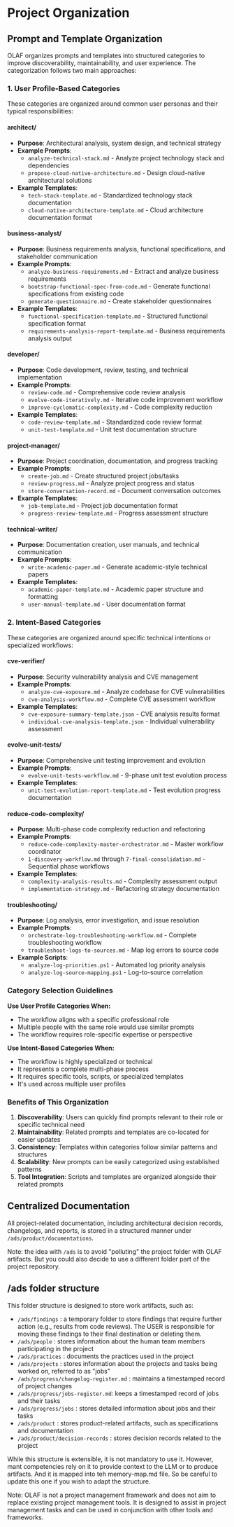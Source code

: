 # Project Organization

## Prompt and Template Organization

OLAF organizes prompts and templates into structured categories to improve discoverability, maintainability, and user experience. The categorization follows two main approaches:

### 1. User Profile-Based Categories
These categories are organized around common user personas and their typical responsibilities:

#### **architect/**
- **Purpose**: Architectural analysis, system design, and technical strategy
- **Example Prompts**: 
  - `analyze-technical-stack.md` - Analyze project technology stack and dependencies
  - `propose-cloud-native-architecture.md` - Design cloud-native architectural solutions
- **Example Templates**:
  - `tech-stack-template.md` - Standardized technology stack documentation
  - `cloud-native-architecture-template.md` - Cloud architecture documentation format

#### **business-analyst/**
- **Purpose**: Business requirements analysis, functional specifications, and stakeholder communication
- **Example Prompts**:
  - `analyze-business-requirements.md` - Extract and analyze business requirements
  - `bootstrap-functional-spec-from-code.md` - Generate functional specifications from existing code
  - `generate-questionnaire.md` - Create stakeholder questionnaires
- **Example Templates**:
  - `functional-specification-template.md` - Structured functional specification format
  - `requirements-analysis-report-template.md` - Business requirements analysis output

#### **developer/**
- **Purpose**: Code development, review, testing, and technical implementation
- **Example Prompts**:
  - `review-code.md` - Comprehensive code review analysis
  - `evolve-code-iteratively.md` - Iterative code improvement workflow
  - `improve-cyclomatic-complexity.md` - Code complexity reduction
- **Example Templates**:
  - `code-review-template.md` - Standardized code review format
  - `unit-test-template.md` - Unit test documentation structure

#### **project-manager/**
- **Purpose**: Project coordination, documentation, and progress tracking
- **Example Prompts**:
  - `create-job.md` - Create structured project jobs/tasks
  - `review-progress.md` - Analyze project progress and status
  - `store-conversation-record.md` - Document conversation outcomes
- **Example Templates**:
  - `job-template.md` - Project job documentation format
  - `progress-review-template.md` - Progress assessment structure

#### **technical-writer/**
- **Purpose**: Documentation creation, user manuals, and technical communication
- **Example Prompts**:
  - `write-academic-paper.md` - Generate academic-style technical papers
- **Example Templates**:
  - `academic-paper-template.md` - Academic paper structure and formatting
  - `user-manual-template.md` - User documentation format

### 2. Intent-Based Categories
These categories are organized around specific technical intentions or specialized workflows:

#### **cve-verifier/**
- **Purpose**: Security vulnerability analysis and CVE management
- **Example Prompts**:
  - `analyze-cve-exposure.md` - Analyze codebase for CVE vulnerabilities
  - `cve-analysis-workflow.md` - Complete CVE assessment workflow
- **Example Templates**:
  - `cve-exposure-summary-template.json` - CVE analysis results format
  - `individual-cve-analysis-template.json` - Individual vulnerability assessment

#### **evolve-unit-tests/**
- **Purpose**: Comprehensive unit testing improvement and evolution
- **Example Prompts**:
  - `evolve-unit-tests-workflow.md` - 9-phase unit test evolution process
- **Example Templates**:
  - `unit-test-evolution-report-template.md` - Test evolution progress documentation

#### **reduce-code-complexity/**
- **Purpose**: Multi-phase code complexity reduction and refactoring
- **Example Prompts**:
  - `reduce-code-complexity-master-orchestrator.md` - Master workflow coordinator
  - `1-discovery-workflow.md` through `7-final-consolidation.md` - Sequential phase workflows
- **Example Templates**:
  - `complexity-analysis-results.md` - Complexity assessment output
  - `implementation-strategy.md` - Refactoring strategy documentation

#### **troubleshooting/**
- **Purpose**: Log analysis, error investigation, and issue resolution
- **Example Prompts**:
  - `orchestrate-log-troubleshooting-workflow.md` - Complete troubleshooting workflow
  - `troubleshoot-logs-to-sources.md` - Map log errors to source code
- **Example Scripts**:
  - `analyze-log-priorities.ps1` - Automated log priority analysis
  - `analyze-log-source-mapping.ps1` - Log-to-source correlation

### Category Selection Guidelines

**Use User Profile Categories When:**
- The workflow aligns with a specific professional role
- Multiple people with the same role would use similar prompts
- The workflow requires role-specific expertise or perspective

**Use Intent-Based Categories When:**
- The workflow is highly specialized or technical
- It represents a complete multi-phase process
- It requires specific tools, scripts, or specialized templates
- It's used across multiple user profiles

### Benefits of This Organization

1. **Discoverability**: Users can quickly find prompts relevant to their role or specific technical need
2. **Maintainability**: Related prompts and templates are co-located for easier updates
3. **Consistency**: Templates within categories follow similar patterns and structures
4. **Scalability**: New prompts can be easily categorized using established patterns
5. **Tool Integration**: Scripts and templates are organized alongside their related prompts

## Centralized Documentation
All project-related documentation, including architectural decision records, changelogs, and reports, is stored in a structured manner under `/ads/product/documentations`.

Note: the idea with `/ads` is to avoid "polluting" the project folder with OLAF artifacts. But you could also decide to use a different folder part of the project repository.

## /ads folder structure
This folder structure is designed to store work artifacts, such as:

- `/ads/findings` : a temporary folder to store findings that require further action (e.g., results from code reviews). The USER is responsible for moving these findings to their final destination or deleting them.
- `/ads/people` : stores information about the human team members participating in the project
- `/ads/practices` : documents the practices used in the project
- `/ads/projects` : stores information about the projects and tasks being worked on, referred to as "jobs"
- `/ads/progress/changelog-register.md` : maintains a timestamped record of project changes
- `/ads/progress/jobs-register.md`: keeps a timestamped record of jobs and their tasks
- `/ads/progress/jobs` : stores detailed information about jobs and their tasks
- `/ads/product` : stores product-related artifacts, such as specifications and documentation
- `/ads/product/decision-records` : stores decision records related to the project

While this structure is extensible, it is not mandatory to use it. However, mant competencies rely on it to provide context to the LLM or to produce artifacts. And it is mapped into teh memory-map.md file. So be careful to update this one if you wish to adapt the structure.

Note: OLAF is not a project management framework and does not aim to replace existing project management tools. It is designed to assist in project management tasks and can be used in conjunction with other tools and frameworks.
